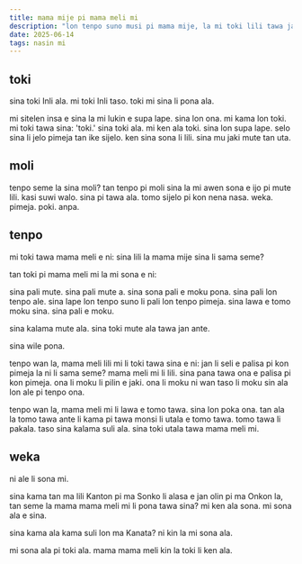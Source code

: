 ```yaml
---
title: mama mije pi mama meli mi
description: "lon tenpo suno musi pi mama mije, la mi toki lili tawa jan pi toki ala: mama mije pi mama meli mi."
date: 2025-06-14
tags: nasin mi
---
```


## toki

sina toki Inli ala. mi toki Inli taso. toki mi sina li pona ala. 

mi sitelen insa e sina la mi lukin e supa lape. sina lon ona. mi kama lon toki. mi toki tawa sina: 'toki.' sina toki ala. mi ken ala toki. sina lon supa lape. selo sina li jelo pimeja tan ike sijelo. ken sina sona li lili. sina mu jaki mute tan uta.

## moli

tenpo seme la sina moli? tan tenpo pi moli sina la mi awen sona e ijo pi mute lili. kasi suwi walo. sina pi tawa ala. tomo sijelo pi kon nena nasa. weka. pimeja. poki. anpa. 

## tenpo

mi toki tawa mama meli e ni: sina lili la mama mije sina li sama seme?

tan toki pi mama meli mi la mi sona e ni:

sina pali mute. sina pali mute a. sina sona pali e moku pona. sina pali lon tenpo ale. sina lape lon tenpo suno li pali lon tenpo pimeja. sina lawa e tomo moku sina. sina pali e moku. 

sina kalama mute ala. sina toki mute ala tawa jan ante. 

sina wile pona. 

tenpo wan la, mama meli lili mi li toki tawa sina e ni: jan li seli e palisa pi kon pimeja la ni li sama seme? mama meli mi li lili. sina pana tawa ona e palisa pi kon pimeja. ona li moku li pilin e jaki. ona li moku ni wan taso li moku sin ala lon ale pi tenpo ona. 

tenpo wan la, mama meli mi li lawa e tomo tawa. sina lon poka ona. tan ala la tomo tawa ante li kama pi tawa monsi li utala e tomo tawa. tomo tawa li pakala. taso sina kalama suli ala. sina toki utala tawa mama meli mi. 

## weka

ni ale li sona mi. 

sina kama tan ma lili Kanton pi ma Sonko li alasa e jan olin pi ma Onkon la, tan seme la mama mama meli mi li pona tawa sina? mi ken ala sona. mi sona ala e sina. 

sina kama ala kama suli lon ma Kanata? ni kin la mi sona ala. 

mi sona ala pi toki ala. mama mama meli kin la toki li ken ala.


